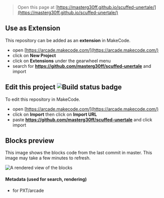  


> Open this page at [https://masterg30ff.github.io/scuffed-unertale/](https://masterg30ff.github.io/scuffed-unertale/)

## Use as Extension

This repository can be added as an **extension** in MakeCode.

* open [https://arcade.makecode.com/](https://arcade.makecode.com/)
* click on **New Project**
* click on **Extensions** under the gearwheel menu
* search for **https://github.com/masterg30ff/scuffed-unertale** and import

## Edit this project ![Build status badge](https://github.com/masterg30ff/scuffed-unertale/workflows/MakeCode/badge.svg)

To edit this repository in MakeCode.

* open [https://arcade.makecode.com/](https://arcade.makecode.com/)
* click on **Import** then click on **Import URL**
* paste **https://github.com/masterg30ff/scuffed-unertale** and click import

## Blocks preview

This image shows the blocks code from the last commit in master.
This image may take a few minutes to refresh.

![A rendered view of the blocks](https://github.com/masterg30ff/scuffed-unertale/raw/master/.github/makecode/blocks.png)

#### Metadata (used for search, rendering)

* for PXT/arcade
<script src="https://makecode.com/gh-pages-embed.js"></script><script>makeCodeRender("{{ site.makecode.home_url }}", "{{ site.github.owner_name }}/{{ site.github.repository_name }}");</script>
